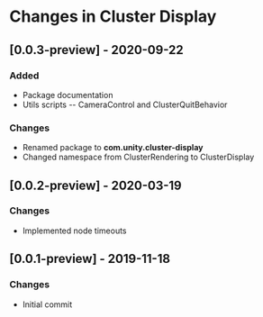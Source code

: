 # Changes in Cluster Display

## [0.0.3-preview] - 2020-09-22

### Added
- Package documentation
- Utils scripts -- CameraControl and ClusterQuitBehavior

### Changes
- Renamed package to **com.unity.cluster-display**
- Changed namespace from ClusterRendering to ClusterDisplay

## [0.0.2-preview] - 2020-03-19

### Changes
- Implemented node timeouts

## [0.0.1-preview] - 2019-11-18
### Changes
- Initial commit
